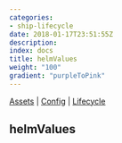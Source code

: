 ```yaml
---
categories:
- ship-lifecycle
date: 2018-01-17T23:51:55Z
description: 
index: docs
title: helmValues
weight: "100"
gradient: "purpleToPink"
---
```


[Assets](/api/ship-assets/assets) | [Config](/api/ship-config/config) | [Lifecycle](/api/ship-lifecycle/lifecycle) 

## helmValues



